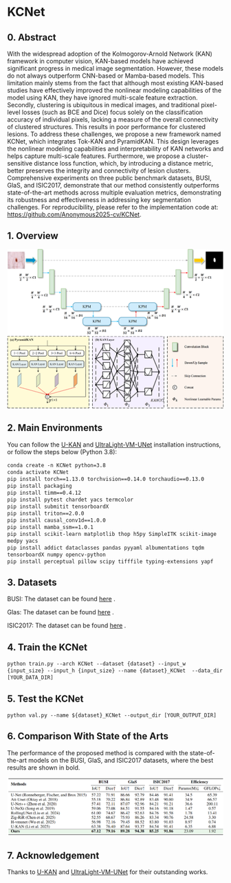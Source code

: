 # KCNet

## 0. Abstract

With the widespread adoption of the Kolmogorov-Arnold Network (KAN) framework in computer vision, KAN-based models have achieved significant progress in medical image segmentation. However, these models do not always outperform CNN-based or Mamba-based models. This limitation mainly stems from the fact that although most existing KAN-based studies have effectively improved the nonlinear modeling capabilities of the model using KAN, they have ignored multi-scale feature extraction. Secondly, clustering is ubiquitous in medical images, and traditional pixel-level losses (such as BCE and Dice) focus solely on the classification accuracy of individual pixels, lacking a measure of the overall connectivity of clustered structures. This results in poor performance for clustered lesions. To address these challenges, we propose a new framework named KCNet, which integrates Tok-KAN and PyramidKAN. This design leverages the nonlinear modeling capabilities and interpretability of KAN networks and helps capture multi-scale features. Furthermore, we propose a cluster-sensitive distance loss function, which, by introducing a distance metric, better preserves the integrity and connectivity of lesion clusters. Comprehensive experiments on three public benchmark datasets, BUSI, GlaS, and ISIC2017, demonstrate that our method consistently outperforms state-of-the-art methods across multiple evaluation metrics, demonstrating its robustness and effectiveness in addressing key segmentation challenges. For reproducibility, please refer to the implementation code at: https://github.com/Anonymous2025-cv/KCNet.


## 1. Overview

<div align="center">
<img src="Figs/KCNet.png" />
</div>



## 2. Main Environments

You can follow the [U-KAN](https://github.com/Zhaoyi-Yan/U-KAN) and [UltraLight-VM-UNet](https://github.com/wurenkai/UltraLight-VM-UNet) installation instructions, or follow the steps below (Python 3.8):

```
conda create -n KCNet python=3.8
conda activate KCNet
pip install torch==1.13.0 torchvision==0.14.0 torchaudio==0.13.0 
pip install packaging
pip install timm==0.4.12
pip install pytest chardet yacs termcolor
pip install submitit tensorboardX
pip install triton==2.0.0
pip install causal_conv1d==1.0.0  
pip install mamba_ssm==1.0.1
pip install scikit-learn matplotlib thop h5py SimpleITK scikit-image medpy yacs
pip install addict dataclasses pandas pyyaml albumentations tqdm tensorboardX numpy opencv-python
pip install perceptual pillow scipy tifffile typing-extensions yapf
```



## 3. Datasets

BUSI: The dataset can be found [here](https://www.kaggle.com/datasets/aryashah2k/breast-ultrasound-images-dataset) .

Glas: The dataset can be found [here](https://websignon.warwick.ac.uk/origin/slogin?shire=https%3A%2F%2Fwarwick.ac.uk%2Fsitebuilder2%2Fshire-read&providerId=urn%3Awarwick.ac.uk%3Asitebuilder2%3Aread%3Aservice&target=https%3A%2F%2Fwarwick.ac.uk%2Ffac%2Fcross_fac%2Ftia%2Fdata%2Fglascontest&status=notloggedin) .

ISIC2017: The dataset can be found [here](https://challenge.isic-archive.com/data/) .





## 4. Train the KCNet

```
python train.py --arch KCNet --dataset {dataset} --input_w {input_size} --input_h {input_size} --name {dataset}_KCNet  --data_dir [YOUR_DATA_DIR]
```



## 5. Test the KCNet 

```
python val.py --name ${dataset}_KCNet --output_dir [YOUR_OUTPUT_DIR] 
```



## 6. Comparison With State of the Arts

The performance of the proposed method is compared with the state-of-the-art models on the BUSI, GlaS, and ISIC2017 datasets, where the best results are shown in bold.

<div align="center">
<img src="Figs/Tab1.png" />
</div>



## 7. Acknowledgement

Thanks to [U-KAN](https://github.com/Zhaoyi-Yan/U-KAN) and [UltraLight-VM-UNet](https://github.com/wurenkai/UltraLight-VM-UNet) for their outstanding works.
